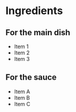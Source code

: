# Ingredients

## For the main dish
- Item 1
- Item 2
- Item 3

## For the sauce
- Item A
- Item B
- Item C
